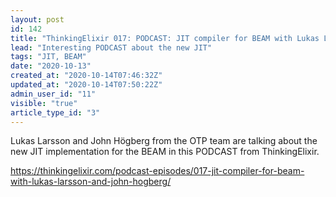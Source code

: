 ```yaml
---
layout: post
id: 142
title: "ThinkingElixir 017: PODCAST: JIT compiler for BEAM with Lukas Larsson & John Högberg"
lead: "Interesting PODCAST about the new JIT"
tags: "JIT, BEAM"
date: "2020-10-13"
created_at: "2020-10-14T07:46:32Z"
updated_at: "2020-10-14T07:50:22Z"
admin_user_id: "11"
visible: "true"
article_type_id: "3"
---
```


Lukas Larsson and John Högberg from the OTP team are talking about the new JIT implementation for the BEAM in this PODCAST from ThinkingElixir.

[https://thinkingelixir.com/podcast-episodes/017-jit-compiler-for-beam-with-lukas-larsson-and-john-hogberg/ ](https://thinkingelixir.com/podcast-episodes/017-jit-compiler-for-beam-with-lukas-larsson-and-john-hogberg/)
